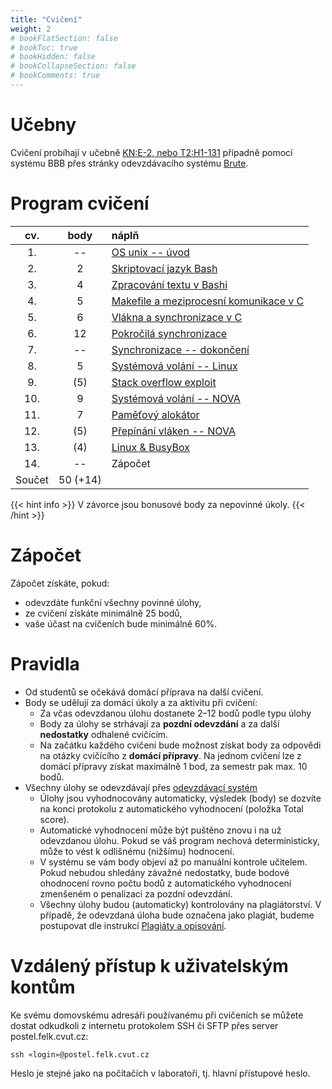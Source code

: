 ```yaml
---
title: "Cvičení"
weight: 2
# bookFlatSection: false
# bookToc: true
# bookHidden: false
# bookCollapseSection: false
# bookComments: true
---
```


# Učebny
Cvičení probíhají v učebně
[KN:E-2, nebo T2:H1-131](https://www.fel.cvut.cz/cz/education/rozvrhy-ng.B191/public/html/predmety/46/83/p4683606.html) případně pomocí systému BBB přes stránky odevzdávacího systému [Brute](https://cw.felk.cvut.cz/brute).

# Program cvičení
| cv.   | body  | náplň
| :---: | :---: | :---
| 1.    | --    | [OS unix -- úvod](lab1)
| 2.    | 2     | [Skriptovací jazyk Bash](lab2)
| 3.    | 4     | [Zpracování textu v Bashi](lab3)
| 4.    | 5     | [Makefile a meziprocesní komunikace v C](lab4)
| 5.    | 6     | [Vlákna a synchronizace v C](lab5)
| 6.    | 12    | [Pokročilá synchronizace](lab6)
| 7.    | --    | [Synchronizace -- dokončení](lab7)
| 8.    | 5     | [Systémová volání -- Linux](lab8)
| 9.    | (5)   | [Stack overflow exploit](lab9)
| 10.   | 9     | [Systémová volání -- NOVA](lab10)
| 11.   | 7     | [Paměťový alokátor](lab11)
| 12.   | (5)   | [Přepínání vláken -- NOVA](lab12)
| 13.   | (4)   | [Linux & BusyBox](lab13)
| 14.   | --    | Zápočet
| Součet | 50 (+14) |

{{< hint info >}}
V závorce jsou bonusové body za nepovinné úkoly.
{{< /hint >}}

# Zápočet
Zápočet získáte, pokud:
- odevzdáte funkční všechny povinné úlohy,
- ze cvičení získáte minimálně 25 bodů,
- vaše účast na cvičeních bude minimálně 60%.

# Pravidla
- Od studentů se očekává domácí příprava na další cvičení.
- Body se udělují za domácí úkoly a za aktivitu při cvičení:
    - Za včas odevzdanou úlohu dostanete 2–12 bodů podle typu úlohy
    - Body za úlohy se strhávají za **pozdní odevzdání** a za další
      **nedostatky** odhalené cvičícím.
    - Na začátku každého cvičení bude možnost získat body za odpovědi na otázky
      cvičícího z **domácí přípravy**. Na jednom cvičení lze z domácí přípravy
      získat maximálně 1 bod, za semestr pak max. 10 bodů.
- Všechny úlohy se odevzdávají přes [odevzdávací systém][hw-upload]
    - Úlohy jsou vyhodnocovány automaticky, výsledek (body) se dozvíte na konci
      protokolu z automatického vyhodnocení (položka Total score).
    - Automatické vyhodnocení může být puštěno znovu i na už odevzdanou úlohu.
      Pokud se váš program nechová deterministicky, může to vést k odlišnému
      (nižšímu) hodnocení.
    - V systému se vám body objeví až po manuální kontrole učitelem. Pokud
      nebudou shledány závažné nedostatky, bude bodové ohodnocení rovno počtu
      bodů z automatického vyhodnocení zmenšeném o penalizaci za pozdní
      odevzdání.
    - Všechny úlohy budou (automaticky) kontrolovány na plagiátorství. V
      případě, že odevzdaná úloha bude označena jako plagiát, budeme postupovat
      dle instrukcí [Plagiáty a opisování][plagiat].

[hw-upload]: https://cw.felk.cvut.cz/brute/student/course/B4B35OSY
[plagiat]: https://cw.fel.cvut.cz/wiki/help/common/plagiaty_opisovani

# Vzdálený přístup k uživatelským kontům
Ke svému domovskému adresáři používanému při cvičeních se můžete dostat
odkudkoli z internetu protokolem SSH či SFTP přes server postel.felk.cvut.cz:

    ssh «login»@postel.felk.cvut.cz

Heslo je stejné jako na počítačích v laboratoři, tj. hlavní přístupové heslo.
